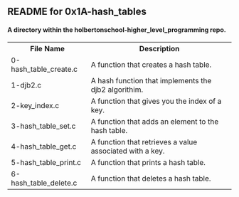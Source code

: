 <!DOCTYPE html>
<html>
<body>
<h2>README for 0x1A-hash_tables</h2>
<h4>A directory within the holbertonschool-higher_level_programming repo.</h4>

<table style="width:100%">
<tr>
<th>File Name</th>
<th>Description</th>
</tr>
<tr>
<td>0-hash_table_create.c</td>
<td>A function that creates a hash table.</td>
</tr>
<tr>
<td>1-djb2.c</td>
<td>A hash function that implements the djb2 algorithim.</td>
</tr>
<tr>
<td>2-key_index.c</td>
<td>A function that gives you the index of a key.</td>
</tr>
<tr>
<td>3-hash_table_set.c</td>
<td>A function that adds an element to the hash table.</td>
</tr>
<tr>
<td>4-hash_table_get.c</td>
<td>A function that retrieves a value associated with a key.</td>
</tr>
<tr>
<td>5-hash_table_print.c</td>
<td>A function that prints a hash table.</td>
</tr>
<tr>
<td>6-hash_table_delete.c</td>
<td>A function that deletes a hash table.</td>
</tr>
</table>

</body>
</html>

